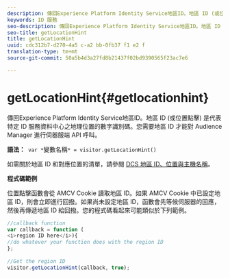 ```yaml
---
description: 傳回Experience Platform Identity Service地區ID。地區 ID (或位置點擊) 是代表特定 ID 服務資料中心之地理位置的數字識別碼。您需要地區 ID 才能對 Audience Manager 進行伺器服端 API 呼叫。
keywords: ID 服務
seo-description: 傳回Experience Platform Identity Service地區ID。地區 ID (或位置點擊) 是代表特定 ID 服務資料中心之地理位置的數字識別碼。您需要地區 ID 才能對 Audience Manager 進行伺器服端 API 呼叫。
seo-title: getLocationHint
title: getLocationHint
uuid: cdc312b7-d270-4a5 c-a2 bb-0fb37 f1 e2 f
translation-type: tm+mt
source-git-commit: 50a5b4d3a27fd8b21437f02bd9390565f23ac7e6

---
```



# getLocationHint{#getlocationhint}

傳回Experience Platform Identity Service地區ID。地區 ID (或位置點擊) 是代表特定 ID 服務資料中心之地理位置的數字識別碼。您需要地區 ID 才能對 Audience Manager 進行伺器服端 API 呼叫。

**語法：**` var *`變數名稱`* = visitor.getLocationHint()`

如需關於地區 ID 和對應位置的清單，請參閱 [DCS 地區 ID、位置與主機名稱](https://marketing.adobe.com/resources/help/en_US/aam/dcs-regions.html)。

**程式碼範例**

位置點擊函數會從 AMCV Cookie 讀取地區 ID。如果 AMCV Cookie 中已設定地區 ID，則會立即進行回撥。如果尚未設定地區 ID，函數會先等候伺服器的回應，然後再傳遞地區 ID 給回撥。您的程式碼看起來可能類似於下列範例。

```js
//callback function 
var callback = function ( 
<i>region ID here</i>){ 
//do whatever your function does with the region ID 
}; 
 
//Get the region ID 
visitor.getLocationHint(callback, true); 
```

